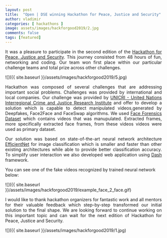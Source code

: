 ```yaml
---
layout: post
title:  "Open | DSE winning Hackathon for Peace, Justice and Security"
author: vladimir
categories: [ hackathons ]
image: assets/images/hackforgood2019/2.jpg
comments: false
tags: [featured]
---
```


<p align="justify">
    It was a pleasure to participate in the second edition of the <a href='https://www.hackathonforgood.org/'>Hackathon for Peace, Justice and Security</a>. This journey consisted from 48 hours of fun, networking and coding. Our team won first place within our particular challenge teams and total prize across other challenges.
</p>

![]({{ site.baseurl }}/assets/images/hackforgood2019/5.jpg)


<p align="justify">
     Hackathon was composed of several challenges that are addressing important social problems. Challenges was provided by international and local companies. Our challenge was provided by <a href="http://www.unicri.it/">UNICRI - United Nations Interregional Crime and Justice Research Institute</a> and offer to develop a solution which is capable to detect manipulated videos,generated by Deepfakes, Face2Face and FaceSwap algorithms. We used <a href='https://arxiv.org/pdf/1901.08971.pdf)'>Face Forensics Dataset</a> which contains videos that was manupulated. Extracted frames, more specifically extracted face frames, from these videos videos were used as primary dataset. 
</p>

<p align="justify">
    Our solution was based on state-of-the-art neural network architecture <a href="https://arxiv.org/pdf/1905.11946.pdf">EfficientNet</a> for image classification which is smaller and faster than other existing architectures while able to provide better classification accuracy. To simplify user interaction we also developed web application using <a href="https://plot.ly/dash">Dash</a> framework. 
</p>

You can see one of the fake videos recognized by trained neural network below: 

![]({{ site.baseurl }}/assets/images/hackforgood2019/example_face_2_face.gif)

<p align="justify">
  I would like to thank hackathon organizers for fantastic work and all mentors for their valuable feedback which step-by-step transformed our initial solution to the final shape. We are looking forward to continue working on this important topic and can wait for the next edition of Hackathon for Peace, Justice and Security.
</p>


![]({{ site.baseurl }}/assets/images/hackforgood2019/1.jpg)


